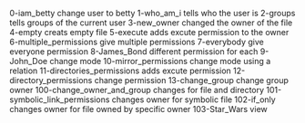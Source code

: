 0-iam_betty change user to betty
1-who_am_i tells who the user is
2-groups tells groups of the current user
3-new_owner changed the owner of the file
4-empty creats empty file
5-execute adds excute permission to the owner
6-multiple_permissions give multiple permissions
7-everybody give everyone permission
8-James_Bond different permission for each
9-John_Doe change mode
10-mirror_permissions change mode using a relation
11-directories_permissions adds excute permission
12-directory_permissions change permission
13-change_group change group owner
100-change_owner_and_group changes for file and directory
101-symbolic_link_permissions changes owner for symbolic file
102-if_only changes owner for file owned by specific owner
103-Star_Wars view

